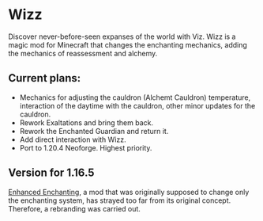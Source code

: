 # Wizz

Discover never-before-seen expanses of the world with Viz.
Wizz is a magic mod for Minecraft that changes the enchanting mechanics, adding the mechanics of reassessment and alchemy.

## Current plans:
* Mechanics for adjusting the cauldron (Alchemt Cauldron) temperature, interaction of the daytime with the cauldron, other minor updates for the cauldron.
* Rework Exaltations and bring them back.
* Rework the Enchanted Guardian and return it.
* Add direct interaction with Wizz.
* Port to 1.20.4 Neoforge. Highest priority.

## Version for 1.16.5

[Enhanced Enchanting](https://github.com/supcm/EnhancedEnchanting), a mod that was originally supposed to change only the enchanting system, has strayed too far from its original concept. Therefore, a rebranding was carried out.
